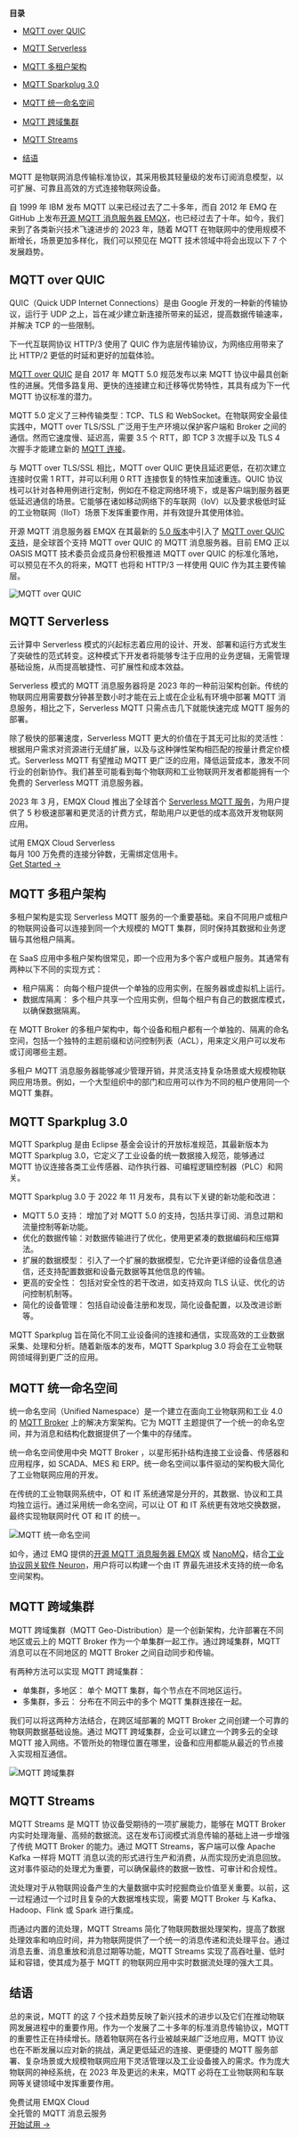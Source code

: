 **目录**

- [MQTT over QUIC](#mqtt-over-quic)

- [MQTT Serverless](#mqtt-serverless)

- [MQTT 多租户架构](#mqtt-多租户架构)

- [MQTT Sparkplug 3.0](#mqtt-sparkplug-3-0)

- [MQTT 统一命名空间](#mqtt-统一命名空间)

- [MQTT 跨域集群](#mqtt-跨域集群)

- [MQTT Streams](#mqtt-streams)

- [结语](#结语)

  
MQTT 是物联网消息传输标准协议，其采用极其轻量级的发布订阅消息模型，以可扩展、可靠且高效的方式连接物联网设备。

自 1999 年 IBM 发布 MQTT 以来已经过去了二十多年，而自 2012 年 EMQ 在 GitHub 上发布[开源 MQTT 消息服务器 EMQX](https://github.com/emqx/emqx)，也已经过去了十年。如今，我们来到了各类新兴技术飞速进步的 2023 年，随着 MQTT 在物联网中的使用规模不断增长，场景更加多样化，我们可以预见在 MQTT 技术领域中将会出现以下 7 个发展趋势。

## MQTT over QUIC

QUIC（Quick UDP Internet Connections）是由 Google 开发的一种新的传输协议，运行于 UDP 之上，旨在减少建立新连接所带来的延迟，提高数据传输速率，并解决 TCP 的一些限制。

下一代互联网协议 HTTP/3 使用了 QUIC 作为底层传输协议，为网络应用带来了比 HTTP/2 更低的时延和更好的加载体验。

[MQTT over QUIC](https://www.emqx.com/zh/blog/mqtt-over-quic) 是自 2017 年 MQTT 5.0 规范发布以来 MQTT 协议中最具创新性的进展。凭借多路复用、更快的连接建立和迁移等优势特性，其具有成为下一代 MQTT 协议标准的潜力。

MQTT 5.0 定义了三种传输类型：TCP、TLS 和 WebSocket。在物联网安全最佳实践中，MQTT over TLS/SSL 广泛用于生产环境以保护客户端和 Broker 之间的通信。然而它速度慢、延迟高，需要 3.5 个 RTT，即 TCP 3 次握手以及 TLS 4 次握手才能建立新的 [MQTT 连接](https://www.emqx.com/zh/blog/how-to-set-parameters-when-establishing-an-mqtt-connection)。

与 MQTT over TLS/SSL 相比，MQTT over QUIC 更快且延迟更低，在初次建立连接时仅需 1 RTT，并可以利用 0 RTT 连接恢复的特性来加速重连。QUIC 协议栈可以针对各种用例进行定制，例如在不稳定网络环境下，或是客户端到服务器更低延迟通信的场景。它能够在诸如移动网络下的车联网（IoV）以及要求极低时延的工业物联网（IIoT）场景下发挥重要作用，并有效提升其使用体验。

开源 MQTT 消息服务器 EMQX 在其最新的 [5.0 版本](https://www.emqx.com/zh/blog/tag/emqx-5.0-%E4%BA%A7%E5%93%81%E8%A7%A3%E8%AF%BB)中引入了 [MQTT over QUIC 支持](https://www.emqx.com/zh/blog/mqtt-over-quic)，是全球首个支持 MQTT over QUIC 的 MQTT 消息服务器。目前 EMQ 正以 OASIS MQTT 技术委员会成员身份积极推进 MQTT over QUIC 的标准化落地，可以预见在不久的将来，MQTT 也将和 HTTP/3 一样使用 QUIC 作为其主要传输层。

![MQTT over QUIC](https://assets.emqx.com/images/a172e1693e8b7c86ec51e5d69936a802.png)

## MQTT Serverless

云计算中 Serverless 模式的兴起标志着应用的设计、开发、部署和运行方式发生了突破性的范式转变。这种模式下开发者将能够专注于应用的业务逻辑，无需管理基础设施，从而提高敏捷性、可扩展性和成本效益。

Serverless 模式的 MQTT 消息服务器将是 2023 年的一种前沿架构创新。传统的物联网应用需要数分钟甚至数小时才能在云上或在企业私有环境中部署 MQTT 消息服务，相比之下，Serverless MQTT 只需点击几下就能快速完成 MQTT 服务的部署。

除了极快的部署速度，Serverless MQTT 更大的价值在于其无可比拟的灵活性：根据用户需求对资源进行无缝扩展，以及与这种弹性架构相匹配的按量计费定价模式。Serverless MQTT 有望推动 MQTT 更广泛的应用，降低运营成本，激发不同行业的创新协作。我们甚至可能看到每个物联网和工业物联网开发者都能拥有一个免费的 Serverless MQTT 消息服务器。

2023 年 3 月，EMQX Cloud 推出了全球首个 [Serverless MQTT 服务](https://www.emqx.com/zh/blog/emqx-cloud-serverless-launched)，为用户提供了 5 秒极速部署和更灵活的计费方式，帮助用户以更低的成本高效开发物联网应用。

<section class="promotion">
    <div>
        试用 EMQX Cloud Serverless
        <div class="is-size-14 is-text-normal has-text-weight-normal">每月 100 万免费的连接分钟数，无需绑定信用卡。</div>
    </div>
    <a href="https://accounts-zh.emqx.com/signup?continue=https://cloud.emqx.com/console/deployments/0?oper=new" class="button is-gradient px-5">Get Started →</a>
</section>

## MQTT 多租户架构

多租户架构是实现 Serverless MQTT 服务的一个重要基础。来自不同用户或租户的物联网设备可以连接到同一个大规模的 MQTT 集群，同时保持其数据和业务逻辑与其他租户隔离。

在 SaaS 应用中多租户架构很常见，即一个应用为多个客户或租户服务。其通常有两种以下不同的实现方式：

- 租户隔离： 向每个租户提供一个单独的应用实例，在服务器或虚拟机上运行。
- 数据库隔离： 多个租户共享一个应用实例，但每个租户有自己的数据库模式，以确保数据隔离。

在 MQTT Broker 的多租户架构中，每个设备和租户都有一个单独的、隔离的命名空间，包括一个独特的主题前缀和访问控制列表（ACL），用来定义用户可以发布或订阅哪些主题。

多租户 MQTT 消息服务器能够减少管理开销，并灵活支持复杂场景或大规模物联网应用场景。例如，一个大型组织中的部门和应用可以作为不同的租户使用同一个 MQTT 集群。

## MQTT Sparkplug 3.0

MQTT Sparkplug 是由 Eclipse 基金会设计的开放标准规范，其最新版本为 MQTT Sparkplug 3.0，它定义了工业设备的统一数据接入规范，能够通过 MQTT 协议连接各类工业传感器、动作执行器、可编程逻辑控制器（PLC）和网关。

MQTT Sparkplug 3.0 于 2022 年 11 月发布，具有以下关键的新功能和改进：

- MQTT 5.0 支持： 增加了对 MQTT 5.0 的支持，包括共享订阅、消息过期和流量控制等新功能。
- 优化的数据传输：对数据传输进行了优化，使用更紧凑的数据编码和压缩算法。
- 扩展的数据模型： 引入了一个扩展的数据模型，它允许更详细的设备信息通信，还支持配置数据和设备元数据等其他信息的传输。
- 更高的安全性： 包括对安全性的若干改进，如支持双向 TLS 认证、优化的访问控制机制等。
- 简化的设备管理： 包括自动设备注册和发现，简化设备配置，以及改进诊断等。

MQTT Sparkplug 旨在简化不同工业设备间的连接和通信，实现高效的工业数据采集、处理和分析。随着新版本的发布，MQTT Sparkplug 3.0 将会在工业物联网领域得到更广泛的应用。

## MQTT 统一命名空间

统一命名空间（Unified Namespace）是一个建立在面向工业物联网和工业 4.0 的 [MQTT Broker](https://www.emqx.io/zh) 上的解决方案架构。它为 MQTT 主题提供了一个统一的命名空间，并为消息和结构化数据提供了一个集中的存储库。

统一命名空间使用中央 MQTT Broker ，以星形拓扑结构连接工业设备、传感器和应用程序，如 SCADA、MES 和 ERP。统一命名空间以事件驱动的架构极大简化了工业物联网应用的开发。

在传统的工业物联网系统中，OT 和 IT 系统通常是分开的，其数据、协议和工具均独立运行。通过采用统一命名空间，可以让 OT 和 IT 系统更有效地交换数据，最终实现物联网时代 OT 和 IT 的统一。

![MQTT 统一命名空间](https://assets.emqx.com/images/4bd773c5f0197e690c0c819f75940d95.png)

如今，通过 EMQ 提供的[开源 MQTT 消息服务器 EMQX](https://www.emqx.io/zh) 或 [NanoMQ](https://nanomq.io/zh)，结合[工业协议网关软件 Neuron](https://neugates.io/zh)，用户将可以构建一个由 IT 界最先进技术支持的统一命名空间架构。

## MQTT 跨域集群

MQTT 跨域集群（MQTT Geo-Distribution）是一个创新架构，允许部署在不同地区或云上的 MQTT Broker 作为一个单集群一起工作。通过跨域集群，MQTT 消息可以在不同地区的 MQTT Broker 之间自动同步和传输。

有两种方法可以实现 MQTT 跨域集群：

- 单集群，多地区： 单个 MQTT 集群，每个节点在不同地区运行。
- 多集群，多云： 分布在不同云中的多个 MQTT 集群连接在一起。

我们可以将这两种方法结合，在跨区域部署的 MQTT Broker 之间创建一个可靠的物联网数据基础设施。通过 MQTT 跨域集群，企业可以建立一个跨多云的全球 MQTT 接入网络。不管所处的物理位置在哪里，设备和应用都能从最近的节点接入实现相互通信。

![MQTT 跨域集群](https://assets.emqx.com/images/8d37c93155161dc872b657673d028372.png)

## MQTT Streams

MQTT Streams 是 MQTT 协议备受期待的一项扩展能力，能够在 MQTT Broker 内实时处理海量、高频的数据流。这在发布订阅模式消息传输的基础上进一步增强了传统 MQTT Broker 的能力。通过 MQTT Streams，客户端可以像 Apache Kafka 一样将 MQTT 消息以流的形式进行生产和消费，从而实现历史消息回放。这对事件驱动的处理尤为重要，可以确保最终的数据一致性、可审计和合规性。

流处理对于从物联网设备产生的大量数据中实时挖掘商业价值至关重要。以前，这一过程通过一个过时且复杂的大数据堆栈实现，需要 MQTT Broker 与 Kafka、Hadoop、Flink 或 Spark 进行集成。

而通过内置的流处理，MQTT Streams 简化了物联网数据处理架构，提高了数据处理效率和响应时间，并为物联网提供了一个统一的消息传递和流处理平台。通过消息去重、消息重放和消息过期等功能，MQTT Streams 实现了高吞吐量、低时延和容错，使其成为基于 MQTT 的物联网应用中实时数据流处理的强大工具。

## 结语

总的来说，MQTT 的这 7 个技术趋势反映了新兴技术的进步以及它们在推动物联网发展进程中的重要作用。作为一个发展了二十多年的标准消息传输协议，MQTT 的重要性正在持续增长。随着物联网在各行业被越来越广泛地应用，MQTT 协议也在不断发展以应对新的挑战，满足更低延迟的连接、更便捷的 MQTT 服务部署、复杂场景或大规模物联网应用下灵活管理以及工业设备接入的需求。作为庞大物联网的神经系统，在 2023 年及更远的未来，MQTT 必将在工业物联网和车联网等关键领域中发挥重要作用。


<section class="promotion">
    <div>
        免费试用 EMQX Cloud
        <div class="is-size-14 is-text-normal has-text-weight-normal">全托管的 MQTT 消息云服务</div>
    </div>
    <a href="https://accounts-zh.emqx.com/signup?continue=https://cloud.emqx.com/console/deployments/0?oper=new" class="button is-gradient px-5">开始试用 →</a>
</section>
